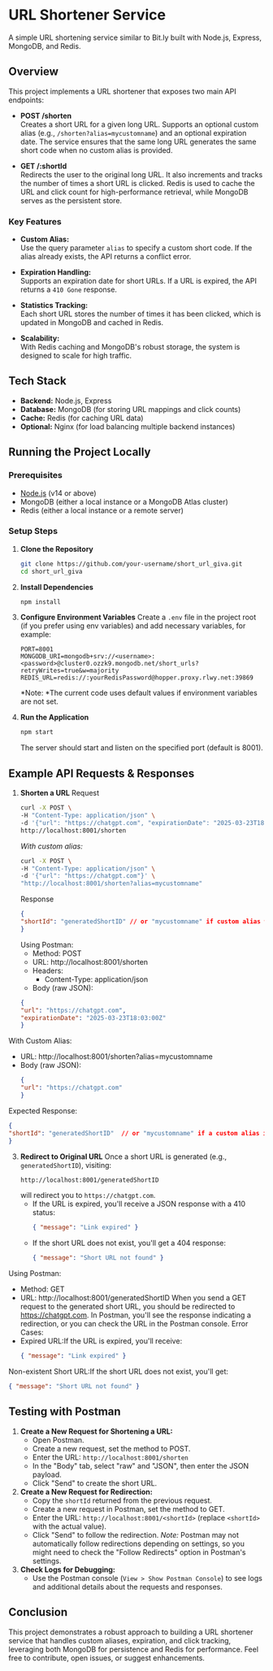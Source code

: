 # URL Shortener Service

A simple URL shortening service similar to Bit.ly built with Node.js, Express, MongoDB, and Redis.

## Overview

This project implements a URL shortener that exposes two main API endpoints:

- **POST /shorten**  
  Creates a short URL for a given long URL. Supports an optional custom alias (e.g., `/shorten?alias=mycustomname`) and an optional expiration date. The service ensures that the same long URL generates the same short code when no custom alias is provided.

- **GET /:shortId**  
  Redirects the user to the original long URL. It also increments and tracks the number of times a short URL is clicked. Redis is used to cache the URL and click count for high-performance retrieval, while MongoDB serves as the persistent store.

### Key Features

- **Custom Alias:**  
  Use the query parameter `alias` to specify a custom short code. If the alias already exists, the API returns a conflict error.

- **Expiration Handling:**  
  Supports an expiration date for short URLs. If a URL is expired, the API returns a `410 Gone` response.

- **Statistics Tracking:**  
  Each short URL stores the number of times it has been clicked, which is updated in MongoDB and cached in Redis.

- **Scalability:**  
  With Redis caching and MongoDB's robust storage, the system is designed to scale for high traffic.

## Tech Stack

- **Backend:** Node.js, Express
- **Database:** MongoDB (for storing URL mappings and click counts)
- **Cache:** Redis (for caching URL data)
- **Optional:** Nginx (for load balancing multiple backend instances)

## Running the Project Locally

### Prerequisites

- [Node.js](https://nodejs.org/) (v14 or above)
- MongoDB (either a local instance or a MongoDB Atlas cluster)
- Redis (either a local instance or a remote server)

### Setup Steps

1. **Clone the Repository**

   ```bash
   git clone https://github.com/your-username/short_url_giva.git
   cd short_url_giva
   ```
2. **Install Dependencies**
   ```bash
   npm install
   ```
3. **Configure Environment Variables**
   Create a `.env` file in the project root (if you prefer using env variables) and add necessary variables, for example:
   ```env
   PORT=8001
   MONGODB_URI=mongodb+srv://<username>:<password>@cluster0.ozzk9.mongodb.net/short_urls?retryWrites=true&w=majority
   REDIS_URL=redis://:yourRedisPassword@hopper.proxy.rlwy.net:39869
   ```
   *Note: *The current code uses default values if environment variables are not set.
4. **Run the Application**
   ```bash
   npm start
   ```
   The server should start and listen on the specified port (default is 8001).
## Example API Requests & Responses
1. **Shorten a URL**
   Request
   ```bash
   curl -X POST \
   -H "Content-Type: application/json" \
   -d '{"url": "https://chatgpt.com", "expirationDate": "2025-03-23T18:03:00Z"}' \
   http://localhost:8001/shorten
   ```
   *With custom alias:*
   ```bash
   curl -X POST \
   -H "Content-Type: application/json" \
   -d '{"url": "https://chatgpt.com"}' \
   "http://localhost:8001/shorten?alias=mycustomname"
   ```
   Response
   ```json
   {
   "shortId": "generatedShortID" // or "mycustomname" if custom alias was used
   }
   ```
   Using Postman:
   - Method: POST
   - URL: http://localhost:8001/shorten
   - Headers:
     - Content-Type: application/json
   - Body (raw JSON):
    ```json
    {
    "url": "https://chatgpt.com",
    "expirationDate": "2025-03-23T18:03:00Z"
    }
    ```
  With Custom Alias:
  - URL: http://localhost:8001/shorten?alias=mycustomname
  - Body (raw JSON):
    ```json
    {
    "url": "https://chatgpt.com"
    }
  Expected Response:
  ```json
{
  "shortId": "generatedShortID"  // or "mycustomname" if a custom alias is used
}
```



3. **Redirect to Original URL**
   Once a short URL is generated (e.g., `generatedShortID`), visiting:
   ```bash
   http://localhost:8001/generatedShortID
   ```
   will redirect you to `https://chatgpt.com`.
   - If the URL is expired, you'll receive a JSON response with a 410 status:
     ```json
     { "message": "Link expired" }
     ```
   - If the short URL does not exist, you'll get a 404 response:
     ```json
     { "message": "Short URL not found" }
     ```
  Using Postman:
  - Method: GET
  - URL: http://localhost:8001/generatedShortID
  When you send a GET request to the generated short URL, you should be redirected to https://chatgpt.com. In Postman, you'll see the response indicating a redirection, or you can check the URL in the Postman console.
  Error Cases:
  - Expired URL:If the URL is expired, you'll receive:
    ```json
    { "message": "Link expired" }
    ```
  Non-existent Short URL:If the short URL does not exist, you'll get:
  ```json
  { "message": "Short URL not found" }
  ```


## Testing with Postman
1. **Create a New Request for Shortening a URL:**
   - Open Postman.
   - Create a new request, set the method to POST.
   - Enter the URL: `http://localhost:8001/shorten`
   - In the "Body" tab, select "raw" and "JSON", then enter the JSON payload.
   - Click "Send" to create the short URL.
2. **Create a New Request for Redirection:**
   - Copy the `shortId` returned from the previous request.
   - Create a new request in Postman, set the method to GET.
   - Enter the URL: `http://localhost:8001/<shortId>` (replace `<shortId>` with the actual value).
   - Click "Send" to follow the redirection.
   *Note:* Postman may not automatically follow redirections depending on settings, so you might need to check the "Follow Redirects" option in Postman's settings.
3. **Check Logs for Debugging:**
   - Use the Postman console (`View > Show Postman Console`) to see logs and additional details about the requests and responses.
     
## Conclusion
This project demonstrates a robust approach to building a URL shortener service that handles custom aliases, expiration, and click tracking, leveraging both MongoDB for persistence and Redis for performance. Feel free to contribute, open issues, or suggest enhancements.
